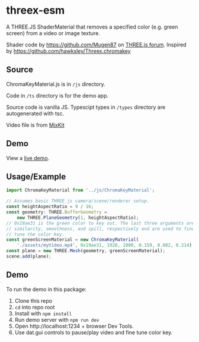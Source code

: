 
# threex-esm

A THREE.JS ShaderMaterial that removes a specified color (e.g. green screen) from a video or image texture.

Shader code by https://github.com/Mugen87 on [THREE.js forum](https://discourse.threejs.org/t/production-ready-green-screen-with-three-js/23113/2).
Inspired by https://github.com/hawksley/Threex.chromakey

## Source
ChromaKeyMaterial.js is in `/js` directory.

Code in `/ts` directory is for the demo app.

Source code is vanilla JS. Typescipt types in `/types` directory are autogenerated with tsc.

Video file is from [MixKit](https://mixkit.co/free-stock-video/a-woman-talking-on-the-phone-on-a-green-screen-24388/)

## Demo
View a [live demo](https://drinkspiller.github.io/threejs_chromakey_video_material/).

## Usage/Example

```javascript
import ChromaKeyMaterial from '../js/ChromaKeyMaterial';

// Assumes basic THREE.js camera/scene/renderer setup.
const heightAspectRatio = 9 / 16;
const geometry: THREE.BufferGeometry =
    new THREE.PlaneGeometry(1, heightAspectRatio);
// 0x19ae31 is the green color to key out. The last three arguments are
// similarity, smoothness, and spill, respectively and are used to fine
// tune the color key.
const greenScreenMaterial = new ChromaKeyMaterial(
    './assets/myVideo.mp4', 0x19ae31, 1920, 1080, 0.159, 0.082, 0.214);
const plane = new THREE.Mesh(geometry, greenScreenMaterial);
scene.add(plane);
```


## Demo

To run the demo in this package:
1. Clone this repo
2. `cd` into repo root
3. Install with `npm install`
4. Run demo server with `npm run dev`
5. Open http://localhost:1234 + browser Dev Tools.
6. Use dat.gui controls to pause/play video and fine tune color key.
